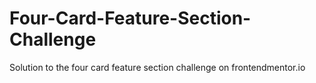 # Four-Card-Feature-Section-Challenge
Solution to the four card feature section challenge on frontendmentor.io
